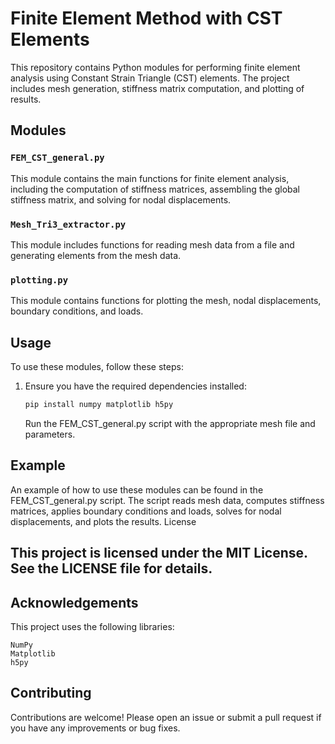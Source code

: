 # Finite Element Method with CST Elements

This repository contains Python modules for performing finite element analysis using Constant Strain Triangle (CST) elements. The project includes mesh generation, stiffness matrix computation, and plotting of results.

## Modules

### `FEM_CST_general.py`

This module contains the main functions for finite element analysis, including the computation of stiffness matrices, assembling the global stiffness matrix, and solving for nodal displacements.

### `Mesh_Tri3_extractor.py`

This module includes functions for reading mesh data from a file and generating elements from the mesh data.

### `plotting.py`

This module contains functions for plotting the mesh, nodal displacements, boundary conditions, and loads.

## Usage

To use these modules, follow these steps:

1. Ensure you have the required dependencies installed:

   ```bash
   pip install numpy matplotlib h5py
   ```

    Run the FEM_CST_general.py script with the appropriate mesh file and parameters.

## Example

An example of how to use these modules can be found in the FEM_CST_general.py script. The script reads mesh data, computes stiffness matrices, applies boundary conditions and loads, solves for nodal displacements, and plots the results.
License

## This project is licensed under the MIT License. See the LICENSE file for details.

## Acknowledgements

This project uses the following libraries:

    NumPy
    Matplotlib
    h5py

## Contributing

Contributions are welcome! Please open an issue or submit a pull request if you have any improvements or bug fixes.
